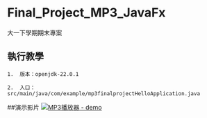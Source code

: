 # Final_Project_MP3_JavaFx
大一下學期期末專案

## 執行教學
    1.  版本：openjdk-22.0.1

    2.  入口： src/main/java/com/example/mp3finalprojectHelloApplication.java

##演示影片 
[![MP3播放器 - demo](https://img.youtube.com/vi/lGDqauRUJBE/maxresdefault.jpg)](https://youtu.be/lGDqauRUJBE)
